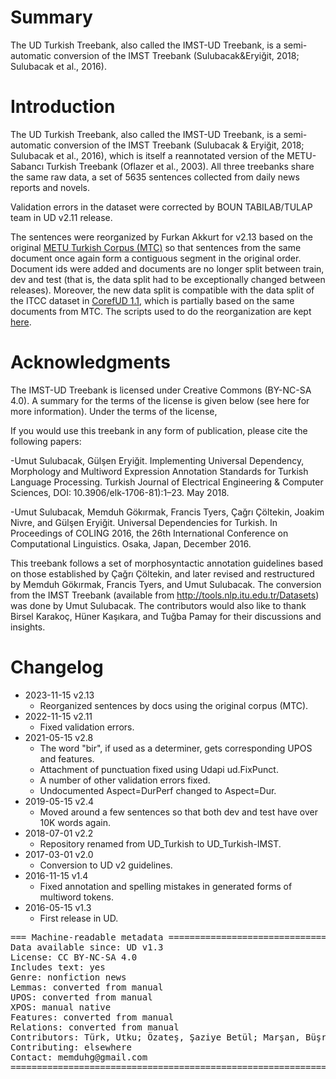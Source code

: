 # Summary

The UD Turkish Treebank, also called the IMST-UD Treebank, is a semi-automatic conversion of the IMST Treebank (Sulubacak&Eryiğit, 2018; Sulubacak et al., 2016).


# Introduction

The UD Turkish Treebank, also called the IMST-UD Treebank, is a semi-automatic conversion of the IMST Treebank (Sulubacak & Eryiğit, 2018; Sulubacak et al., 2016), which is itself a reannotated version of the METU-Sabancı Turkish Treebank (Oflazer et al., 2003). All three treebanks share the same raw data, a set of 5635 sentences collected from daily news reports and novels.

Validation errors in the dataset were corrected by BOUN TABILAB/TULAP team in UD v2.11 release.

The sentences were reorganized by Furkan Akkurt for v2.13 based on the original [METU Turkish Corpus (MTC)](https://ii.metu.edu.tr/metu-corpora-research-group) so that sentences from the same document once again form a contiguous segment in the original order. Document ids were added and documents are no longer split between train, dev and test (that is, the data split had to be exceptionally changed between releases). Moreover, the new data split is compatible with the data split of the ITCC dataset in [CorefUD 1.1](https://ufal.mff.cuni.cz/corefud), which is partially based on the same documents from MTC. The scripts used to do the reorganization are kept [here](https://github.com/furkanakkurt1335/imst-mtc-reorganization).


# Acknowledgments

The IMST-UD Treebank is licensed under Creative Commons (BY-NC-SA 4.0). A summary for the terms of the license is given below (see here for more information). Under the terms of the license,

If you would use this treebank in any form of publication, please  cite the following papers:

-Umut Sulubacak, Gülşen Eryiğit. Implementing Universal Dependency, Morphology and Multiword Expression Annotation Standards for Turkish Language Processing. Turkish Journal of Electrical Engineering & Computer Sciences, DOI: 10.3906/elk-1706-81):1–23. May 2018.

-Umut Sulubacak, Memduh Gökırmak, Francis Tyers, Çağrı Çöltekin, Joakim Nivre, and Gülşen Eryiğit. Universal Dependencies for Turkish. In Proceedings of COLING 2016, the 26th International Conference on Computational Linguistics. Osaka, Japan, December 2016.

This treebank follows a set of morphosyntactic annotation guidelines based on those established by Çağrı Çöltekin, and later revised and restructured by Memduh Gökırmak, Francis Tyers, and Umut Sulubacak. The conversion from the IMST Treebank (available from  http://tools.nlp.itu.edu.tr/Datasets) was done by Umut Sulubacak. The contributors would also like to thank Birsel Karakoç, Hüner Kaşıkara, and Tuğba Pamay for their discussions and insights.



# Changelog

* 2023-11-15 v2.13
  * Reorganized sentences by docs using the original corpus (MTC).
* 2022-11-15 v2.11
  * Fixed validation errors.
* 2021-05-15 v2.8
  * The word "bir", if used as a determiner, gets corresponding UPOS and features.
  * Attachment of punctuation fixed using Udapi ud.FixPunct.
  * A number of other validation errors fixed.
  * Undocumented Aspect=DurPerf changed to Aspect=Dur.
* 2019-05-15 v2.4
  * Moved around a few sentences so that both dev and test have over 10K words again.
* 2018-07-01 v2.2
  * Repository renamed from UD_Turkish to UD_Turkish-IMST.
* 2017-03-01 v2.0
  * Conversion to UD v2 guidelines.
* 2016-11-15 v1.4
  * Fixed annotation and spelling mistakes in generated forms of multiword tokens.
* 2016-05-15 v1.3
  * First release in UD.

<pre>
=== Machine-readable metadata =================================================
Data available since: UD v1.3
License: CC BY-NC-SA 4.0
Includes text: yes
Genre: nonfiction news
Lemmas: converted from manual
UPOS: converted from manual
XPOS: manual native
Features: converted from manual
Relations: converted from manual
Contributors: Türk, Utku; Özateş, Şaziye Betül; Marşan, Büşra; Akkurt, Furkan; Çöltekin, Çağrı; Cebiroğlu Eryiğit, Gülşen; Gökırmak, Memduh; Kaşıkara, Hüner; Sulubacak, Umut; Tyers, Francis
Contributing: elsewhere
Contact: memduhg@gmail.com
===============================================================================
</pre>
